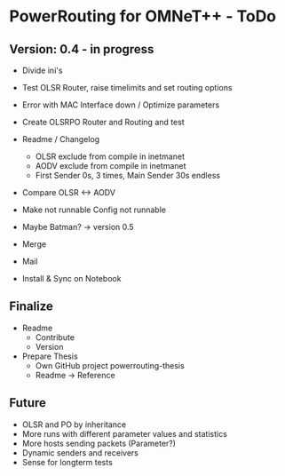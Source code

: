 PowerRouting for OMNeT++ - ToDo
===============================

Version: 0.4 - in progress
--------------------------

* Divide ini's
* Test OLSR Router, raise timelimits and set routing options
* Error with MAC Interface down / Optimize parameters

* Create OLSRPO Router and Routing and test
* Readme / Changelog
  * OLSR exclude from compile in inetmanet
  * AODV exclude from compile in inetmanet
  * First Sender 0s, 3 times, Main Sender 30s endless
* Compare OLSR <-> AODV
* Make not runnable Config not runnable
* Maybe Batman? -> version 0.5
* Merge
* Mail 
* Install & Sync on Notebook


Finalize
--------

* Readme
	* Contribute
	* Version
* Prepare Thesis
	* Own GitHub project powerrouting-thesis
	* Readme -> Reference

Future
------

* OLSR and PO by inheritance
* More runs with different parameter values and statistics
* More hosts sending packets (Parameter?)
* Dynamic senders and receivers
* Sense for longterm tests